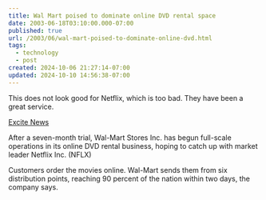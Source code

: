 ```yaml
---
title: Wal Mart poised to dominate online DVD rental space
date: 2003-06-18T03:10:00.000-07:00
published: true
url: /2003/06/wal-mart-poised-to-dominate-online-dvd.html
tags:
  - technology
  - post
created: 2024-10-06 21:27:14-07:00
updated: 2024-10-10 14:56:38-07:00
---
```


This does not look good for Netflix, which is too bad. They have been a great service.  
  
[Excite News](https://apnews.excite.com/article/20030610/D7RJ558O0.html "Excite News")  
  
After a seven-month trial, Wal-Mart Stores Inc. has begun full-scale operations in its online DVD rental business, hoping to catch up with market leader Netflix Inc. (NFLX)  
  
Customers order the movies online. Wal-Mart sends them from six distribution points, reaching 90 percent of the nation within two days, the company says.